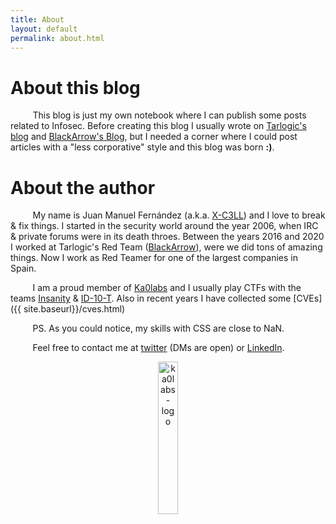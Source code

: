 ```yaml
---
title: About
layout: default
permalink: about.html
---
```


# About this blog
&nbsp;&nbsp;&nbsp;&nbsp;&nbsp;&nbsp;&nbsp;&nbsp;
This blog is just my own notebook where I can publish some posts related to Infosec. Before creating this blog I usually wrote on [Tarlogic's blog](https://www.tarlogic.com/blog/) and [BlackArrow's Blog](https://www.blackarrow.net/blackarrow-blog/), but I needed a corner where I could post articles with a "less corporative" style and this blog was born __:)__.

# About the author
&nbsp;&nbsp;&nbsp;&nbsp;&nbsp;&nbsp;&nbsp;&nbsp;
My name is Juan Manuel Fernández (a.k.a. [X-C3LL](https://twitter.com/TheXC3LL)) and I love to break & fix things. I started in the security world around the year 2006, when IRC & private forums were in its death throes. Between the years 2016 and 2020 I worked at Tarlogic's Red Team ([BlackArrow](https://www.blackarrow.net/red-team/)), were we did tons of amazing things. Now I work as Red Teamer for one of the largest companies in Spain.

&nbsp;&nbsp;&nbsp;&nbsp;&nbsp;&nbsp;&nbsp;&nbsp;
I am a proud member of [Ka0labs](https://blog.ka0labs.net/) and I usually play CTFs with the teams [Insanity](https://ctftime.org/team/812) & [ID-10-T](https://ctftime.org/team/50611). Also in recent years I have collected some [CVEs]({{ site.baseurl}}/cves.html)

&nbsp;&nbsp;&nbsp;&nbsp;&nbsp;&nbsp;&nbsp;&nbsp;
PS. As you could notice, my skills with CSS are close to NaN.

&nbsp;&nbsp;&nbsp;&nbsp;&nbsp;&nbsp;&nbsp;&nbsp;
Feel free to contact me at [twitter](https://twitter.com/TheXC3LL) (DMs are open) or [LinkedIn](https://www.linkedin.com/in/thexc3ll/).
<center>
<img src="{{ site.baseurl }}/assets/img/logo-reduced2.png" alt="ka0labs-logo" width="25%" align="middle">
</center>
